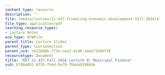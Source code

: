 ```yaml
---
content_type: resource
description: ''
file: /media/courses/11-437-financing-economic-development-fall-2016/b74ba8b2872bfb4d9a78fbbda93968de_MIT11_437F16_Lec9.pdf
file_type: application/pdf
learning_resource_types:
- Lecture Notes
ocw_type: OCWFile
parent_title: Lecture Slides
parent_type: CourseSection
parent_uid: c62260bb-773a-cea7-4cd0-1dae71b9bf39
resourcetype: Document
title: 'MIT 11.437 Fall 2016 Lecture 9: Municipal Finance'
uid: b74ba8b2-872b-fb4d-9a78-fbbda93968de
---
```

